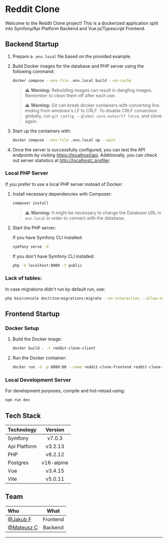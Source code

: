 # Reddit Clone
Welcome to the Reddit Clone project! This is a dockerized application split into Symfony/Api Platform Backend and Vue.js/Typescript Frontend.

## Backend Startup

1. Prepare a `.env.local` file based on the provided example.
2. Build Docker images for the database and PHP server using the following command:

    ```sh
    docker compose --env-file .env.local build --no-cache
    ```
   >⚠️ **Warning:** Rebuilding images can result in dangling images. Remember to clean them off after each use.
   >
   >⚠️ **Warning:** Git can break docker containers with converting line ending from windows's LF to CRLF. 
   To disable CRLF conversion globally, run `git config --global core.autocrlf false`, and clone again.

3. Start up the containers with:

    ```sh
    docker compose --env-file .env.local up --wait
    ```

4. Once the server is successfully configured, you can test the API endpoints by visiting [https://localhost/api](https://localhost/api). Additionally, you can check out server statistics at [http://localhost/_profiler](http://localhost/_profiler).

### Local PHP Server

If you prefer to use a local PHP server instead of Docker:

1. Install necessary dependencies with Composer:

    ```sh
    composer install
    ```
   >⚠️ **Warning:** It might be necessary to change the Database URL in `env.local` in order to connect with the database.
 
2. Start the PHP server:

    If you have Symfony CLI installed:
    
      ```sh
      symfony serve -d
      ```
    
    If you don't have Symfony CLI installed:
    
      ```sh
      php -S localhost:8000 -t public
      ```

### Lack of tables:

In case migrations didn't run by default run, use:

```sh
php bin/console doctrine:migrations:migrate --no-interaction --allow-no-migration
```

## Frontend Startup

### Docker Setup

1. Build the Docker image:

   ```sh
   docker build . -t reddit-clone-client
   ```

2. Run the Docker container:

   ```sh
   docker run -d -p 8080:80 --name reddit-clone-frontend reddit-clone-client
   ```

### Local Development Server

For development purposes, compile and hot-reload using:

   ```sh
   npm run dev
   ```

## Tech Stack

| Technology   |  Version   |
|:-------------|:----------:|
| Symfony      |   v7.0.3   |
| Api Platform |  v3.2.13   |
| PHP          |  v8.2.12   |
| Postgres     | v16-alpine |
| Vue          |  v3.4.15   |
| Vite         |  v5.0.11   |

## Team

| Who                                          | What     |
|:-------------------------------------------- |:--------:|
| [@Jakub F](https://github.com/km385)        | Frontend |
| [@Mateusz C](https://github.com/MateuszCzz) | Backend  |

---
